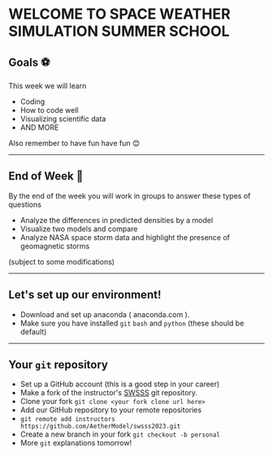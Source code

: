 WELCOME TO SPACE WEATHER SIMULATION SUMMER SCHOOL
=================================================

## Goals ⚽

This week we will learn
- Coding
- How to code well
- Visualizing scientific data
- AND MORE

Also remember to have fun have fun 😊

------------------

## End of Week 📅

By the end of the week you will work in groups to answer these types of
questions
- Analyze the differences in predicted densities by a model 
- Visualize two models and compare
- Analyze NASA space storm data and highlight the presence of geomagnetic storms

(subject to some modifications)

------------------

## Let's set up our environment!

- Download and set up anaconda ( anaconda.com ).
- Make sure you have installed `git` `bash` and `python` (these should be default)

-----------------

## Your `git` repository

- Set up a GitHub account (this is a good step in your career)
- Make a fork of the instructor's [SWSSS](https://github.com/AetherModel/swsss2023/) git repository.
- Clone your fork `git clone <your fork clone url here>`
- Add our GitHub repository to your remote repositories
- `git remote add instructors https://github.com/AetherModel/swsss2023.git`
- Create a new branch in your fork `git checkout -b personal`
- More `git` explanations tomorrow!
